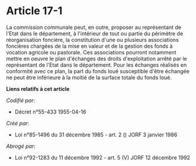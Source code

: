 # Article 17-1

La commission communale peut, en outre, proposer au représentant de l'Etat dans le département, à l'intérieur de tout ou
partie du périmètre de réorganisation foncière, la constitution d'une ou plusieurs associations foncières chargées de la mise
en valeur et de la gestion des fonds à vocation agricole ou pastorale. Ces associations pourront notamment mettre en oeuvre
le plan d'échanges des droits d'exploitation arrêté par le représentant de l'Etat dans le département. Pour les échanges
réalisés en conformité avec ce plan, la part du fonds loué susceptible d'être échangée ne peut être inférieure à la moitié de
la surface totale du fonds loué.

**Liens relatifs à cet article**

_Codifié par_:

  - Décret n°55-433 1955-04-16

_Créé par_:

  - Loi n°85-1496 du 31 décembre 1985 - art. 2 () JORF 3 janvier 1986

_Abrogé par_:

  - Loi n°92-1283 du 11 décembre 1992 - art. 5 (V) JORF 12 décembre 1992
